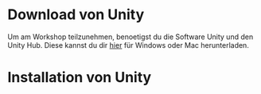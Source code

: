 # Download von Unity

Um am Workshop teilzunehmen, benoetigst du die Software Unity und den Unity Hub. Diese kannst du dir [hier](https://unity3d.com/de/get-unity/download) für Windows oder Mac herunterladen.


# Installation von Unity